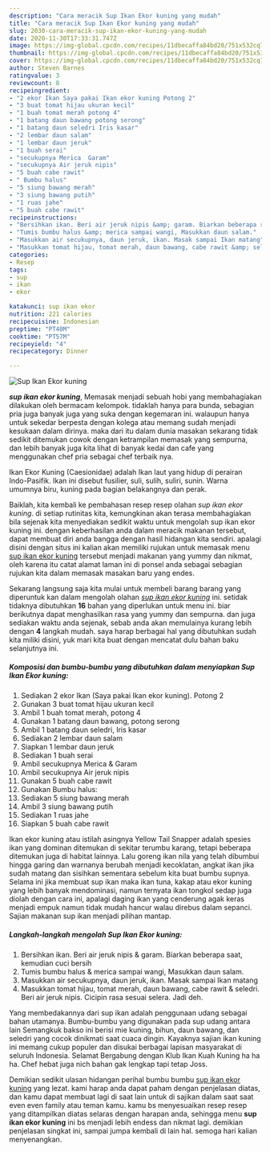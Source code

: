 ```yaml
---
description: "Cara meracik Sup Ikan Ekor kuning yang mudah"
title: "Cara meracik Sup Ikan Ekor kuning yang mudah"
slug: 2030-cara-meracik-sup-ikan-ekor-kuning-yang-mudah
date: 2020-11-30T17:33:31.747Z
image: https://img-global.cpcdn.com/recipes/11dbecaffa84bd20/751x532cq70/sup-ikan-ekor-kuning-foto-resep-utama.jpg
thumbnail: https://img-global.cpcdn.com/recipes/11dbecaffa84bd20/751x532cq70/sup-ikan-ekor-kuning-foto-resep-utama.jpg
cover: https://img-global.cpcdn.com/recipes/11dbecaffa84bd20/751x532cq70/sup-ikan-ekor-kuning-foto-resep-utama.jpg
author: Steven Barnes
ratingvalue: 3
reviewcount: 8
recipeingredient:
- "2 ekor Ikan Saya pakai Ikan ekor kuning Potong 2"
- "3 buat tomat hijau ukuran kecil"
- "1 buah tomat merah potong 4"
- "1 batang daun bawang potong serong"
- "1 batang daun seledri Iris kasar"
- "2 lembar daun salam"
- "1 lembar daun jeruk"
- "1 buah serai"
- "secukupnya Merica  Garam"
- "secukupnya Air jeruk nipis"
- "5 buah cabe rawit"
- " Bumbu halus"
- "5 siung bawang merah"
- "3 siung bawang putih"
- "1 ruas jahe"
- "5 buah cabe rawit"
recipeinstructions:
- "Bersihkan ikan. Beri air jeruk nipis &amp; garam. Biarkan beberapa saat, kemudian cuci bersih"
- "Tumis bumbu halus &amp; merica sampai wangi, Masukkan daun salam."
- "Masukkan air secukupnya, daun jeruk, ikan. Masak sampai Ikan matang"
- "Masukkan tomat hijau, tomat merah, daun bawang, cabe rawit &amp; seledri. Beri air jeruk nipis. Cicipin rasa sesuai selera. Jadi deh."
categories:
- Resep
tags:
- sup
- ikan
- ekor

katakunci: sup ikan ekor 
nutrition: 221 calories
recipecuisine: Indonesian
preptime: "PT40M"
cooktime: "PT57M"
recipeyield: "4"
recipecategory: Dinner

---
```



![Sup Ikan Ekor kuning](https://img-global.cpcdn.com/recipes/11dbecaffa84bd20/751x532cq70/sup-ikan-ekor-kuning-foto-resep-utama.jpg)

<b><i>sup ikan ekor kuning</i></b>, Memasak menjadi sebuah hobi yang membahagiakan dilakukan oleh bermacam kelompok. tidaklah hanya para bunda, sebagian pria juga banyak juga yang suka dengan kegemaran ini. walaupun hanya untuk sekedar berpesta dengan kolega atau memang sudah menjadi kesukaan dalam dirinya. maka dari itu dalam dunia masakan sekarang tidak sedikit ditemukan cowok dengan ketrampilan memasak yang sempurna, dan lebih banyak juga kita lihat di banyak kedai dan cafe yang menggunakan chef pria sebagai chef terbaik nya.

Ikan Ekor Kuning (Caesionidae) adalah Ikan laut yang hidup di perairan Indo-Pasifik. Ikan ini disebut fusilier, suli, sulih, suliri, sunin. Warna umumnya biru, kuning pada bagian belakangnya dan perak.

Baiklah, kita kembali ke pembahasan resep resep olahan <i>sup ikan ekor kuning</i>. di setiap rutinitas kita, kemungkinan akan terasa membahagiakan bila sejenak kita menyediakan sedikit waktu untuk mengolah sup ikan ekor kuning ini. dengan keberhasilan anda dalam meracik makanan tersebut, dapat membuat diri anda bangga dengan hasil hidangan kita sendiri. apalagi disini dengan situs ini kalian akan memiliki rujukan untuk memasak menu <u>sup ikan ekor kuning</u> tersebut menjadi makanan yang yummy dan nikmat, oleh karena itu catat alamat laman ini di ponsel anda sebagai sebagian rujukan kita dalam memasak masakan baru yang endes.


Sekarang langsung saja kita mulai untuk membeli barang barang yang diperuntuk kan dalam mengolah olahan <u><i>sup ikan ekor kuning</i></u> ini. setidak tidaknya dibutuhkan <b>16</b> bahan yang diperlukan untuk menu ini. biar berikutnya dapat menghasilkan rasa yang yummy dan sempurna. dan juga sediakan waktu anda sejenak, sebab anda akan memulainya kurang lebih dengan <b>4</b> langkah mudah. saya harap berbagai hal yang dibutuhkan sudah kita miliki disini, yuk mari kita buat dengan mencatat dulu bahan baku selanjutnya ini.

<!--inarticleads1-->

##### Komposisi dan bumbu-bumbu yang dibutuhkan dalam menyiapkan Sup Ikan Ekor kuning:

1. Sediakan 2 ekor Ikan (Saya pakai Ikan ekor kuning). Potong 2
1. Gunakan 3 buat tomat hijau ukuran kecil
1. Ambil 1 buah tomat merah, potong 4
1. Gunakan 1 batang daun bawang, potong serong
1. Ambil 1 batang daun seledri, Iris kasar
1. Sediakan 2 lembar daun salam
1. Siapkan 1 lembar daun jeruk
1. Sediakan 1 buah serai
1. Ambil secukupnya Merica &amp; Garam
1. Ambil secukupnya Air jeruk nipis
1. Gunakan 5 buah cabe rawit
1. Gunakan  Bumbu halus:
1. Sediakan 5 siung bawang merah
1. Ambil 3 siung bawang putih
1. Sediakan 1 ruas jahe
1. Siapkan 5 buah cabe rawit


Ikan ekor kuning atau istilah asingnya Yellow Tail Snapper adalah spesies ikan yang dominan ditemukan di sekitar terumbu karang, tetapi beberapa ditemukan juga di habitat lainnya. Lalu goreng ikan nila yang telah dibumbui hingga garing dan warnanya berubah menjadi kecoklatan, angkat ikan jika sudah matang dan sisihkan sementara sebelum kita buat bumbu supnya. Selama ini jika membuat sup ikan maka ikan tuna, kakap atau ekor kuning yang lebih banyak mendominasi, namun ternyata ikan tongkol sedap juga diolah dengan cara ini, apalagi daging ikan yang cenderung agak keras menjadi empuk namun tidak mudah hancur walau direbus dalam sepanci. Sajian makanan sup ikan menjadi pilihan mantap. 

<!--inarticleads2-->

##### Langkah-langkah mengolah Sup Ikan Ekor kuning:

1. Bersihkan ikan. Beri air jeruk nipis &amp; garam. Biarkan beberapa saat, kemudian cuci bersih
1. Tumis bumbu halus &amp; merica sampai wangi, Masukkan daun salam.
1. Masukkan air secukupnya, daun jeruk, ikan. Masak sampai Ikan matang
1. Masukkan tomat hijau, tomat merah, daun bawang, cabe rawit &amp; seledri. Beri air jeruk nipis. Cicipin rasa sesuai selera. Jadi deh.


Yang membedakannya dari sup ikan adalah penggunaan udang sebagai bahan utamanya. Bumbu-bumbu yang digunakan pada sup udang antara lain Semangkuk bakso ini berisi mie kuning, bihun, daun bawang, dan seledri yang cocok dinikmati saat cuaca dingin. Kayaknya sajian ikan kuning ini memang cukup populer dan disukai berbagai lapisan masyarakat di seluruh Indonesia. Selamat Bergabung dengan Klub Ikan Kuah Kuning ha ha ha. Chef hebat juga nich bahan gak lengkap tapi tetap Joss. 

Demikian sedikit ulasan hidangan perihal bumbu bumbu <u>sup ikan ekor kuning</u> yang lezat. kami harap anda dapat paham dengan penjelasan diatas, dan kamu dapat membuat lagi di saat lain untuk di sajikan dalam saat saat even even family atau teman kamu. kamu bs menyesuaikan resep resep yang ditampilkan diatas selaras dengan harapan anda, sehingga menu <b>sup ikan ekor kuning</b> ini bs menjadi lebih endess dan nikmat lagi. demikian penjelasan singkat ini, sampai jumpa kembali di lain hal. semoga hari kalian menyenangkan.
